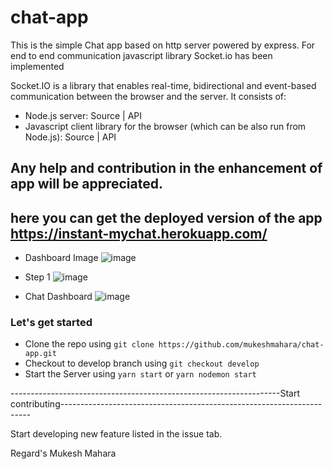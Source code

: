 # chat-app
This is the simple Chat app based on http server powered by express.
For end to end communication javascript library Socket.io  has been implemented

Socket.IO is a library that enables real-time, bidirectional and event-based communication between the browser and the server. It consists of:

- Node.js server: Source | API
- Javascript client library for the browser (which can be also run from Node.js): Source | API

## Any help and contribution in the enhancement of app will be appreciated. 

## here you can get the deployed version of the app https://instant-mychat.herokuapp.com/
- Dashboard Image
![image](https://user-images.githubusercontent.com/24635990/204124611-2b071fda-293e-4949-b1d3-69fde90781fc.png)

- Step 1
![image](https://user-images.githubusercontent.com/24635990/204124671-8120c568-9598-4163-96a6-ac9fb17ebf27.png)

- Chat Dashboard
![image](https://user-images.githubusercontent.com/24635990/204124689-fc420f4d-de9f-4eb7-b610-b10e66cb6c05.png)


### Let's get started
- Clone the repo using `git clone https://github.com/mukeshmahara/chat-app.git`
- Checkout to develop branch using `git checkout develop`
- Start the Server using `yarn start` or `yarn nodemon start`

-------------------------------------------------------------------Start contributing----------------------------------------------------------------------

Start developing new feature listed in the issue tab.


Regard's
Mukesh Mahara
